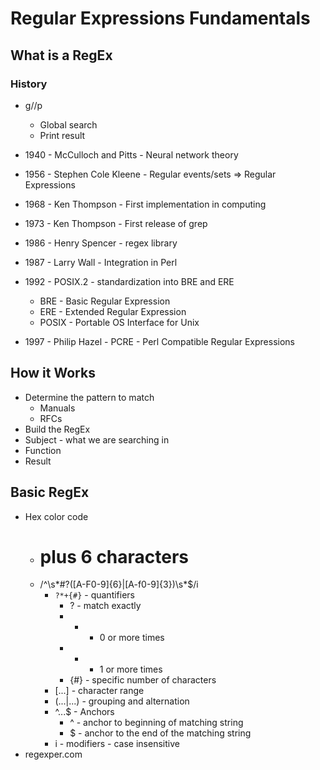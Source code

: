 # Regular Expressions Fundamentals

## What is a RegEx

### History

- g/<regular expression>/p
  - Global search
  - Print result

- 1940 - McCulloch and Pitts - Neural network theory
- 1956 - Stephen Cole Kleene - Regular events/sets => Regular Expressions
- 1968 - Ken Thompson - First implementation in computing
- 1973 - Ken Thompson - First release of grep
- 1986 - Henry Spencer - regex library
- 1987 - Larry Wall - Integration in Perl
- 1992 - POSIX.2 - standardization into BRE and ERE
  - BRE - Basic Regular Expression
  - ERE - Extended Regular Expression
  - POSIX - Portable OS Interface for Unix
- 1997 - Philip Hazel - PCRE - Perl Compatible Regular Expressions

## How it Works

- Determine the pattern to match
  - Manuals
  - RFCs
- Build the RegEx
- Subject - what we are searching in
- Function
- Result

## Basic RegEx

- Hex color code
  - # plus 6 characters
  - /^\s*#?([A-F0-9]{6}|[A-f0-9]{3})\s*$/i
    - `?*+{#}` - quantifiers
      - ? - match exactly
      - * - 0 or more times
      - + - 1 or more times
      - {#} - specific number of characters
    - [...] - character range
    - (...|...) - grouping and alternation
    - ^...$ - Anchors
      - ^ - anchor to beginning of matching string
      - $ - anchor to the end of the matching string
    - i - modifiers - case insensitive 
- regexper.com

